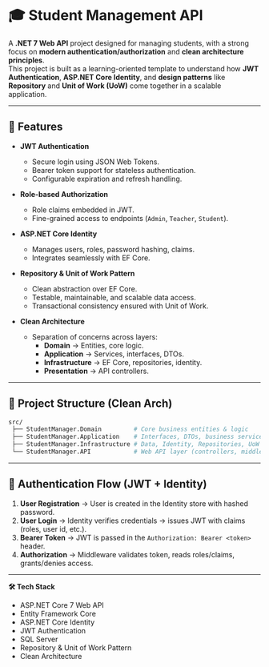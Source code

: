# 🎓 Student Management API

A **.NET 7 Web API** project designed for managing students, with a strong focus on **modern authentication/authorization** and **clean architecture principles**.  
This project is built as a learning-oriented template to understand how **JWT Authentication**, **ASP.NET Core Identity**, and **design patterns** like **Repository** and **Unit of Work (UoW)** come together in a scalable application.

---

## 🚀 Features

- **JWT Authentication**
  - Secure login using JSON Web Tokens.
  - Bearer token support for stateless authentication.
  - Configurable expiration and refresh handling.

- **Role-based Authorization**
  - Role claims embedded in JWT.
  - Fine-grained access to endpoints (`Admin`, `Teacher`, `Student`).

- **ASP.NET Core Identity**
  - Manages users, roles, password hashing, claims.
  - Integrates seamlessly with EF Core.

- **Repository & Unit of Work Pattern**
  - Clean abstraction over EF Core.
  - Testable, maintainable, and scalable data access.
  - Transactional consistency ensured with Unit of Work.

- **Clean Architecture**
  - Separation of concerns across layers:
    - **Domain** → Entities, core logic.
    - **Application** → Services, interfaces, DTOs.
    - **Infrastructure** → EF Core, repositories, identity.
    - **Presentation** → API controllers.

---

## 📂 Project Structure (Clean Arch)

```bash
src/
 ├── StudentManager.Domain         # Core business entities & logic
 ├── StudentManager.Application    # Interfaces, DTOs, business services
 ├── StudentManager.Infrastructure # Data, Identity, Repositories, UoW
 └── StudentManager.API            # Web API layer (controllers, middleware)

```
---

## 🔑 Authentication Flow (JWT + Identity)

1. **User Registration** → User is created in the Identity store with hashed password.
2. **User Login** → Identity verifies credentials → issues JWT with claims (roles, user id, etc.).
3. **Bearer Token** → JWT is passed in the `Authorization: Bearer <token>` header.
4. **Authorization** → Middleware validates token, reads roles/claims, grants/denies access.

---

**🛠 Tech Stack**
- ASP.NET Core 7 Web API
- Entity Framework Core
- ASP.NET Core Identity
- JWT Authentication
- SQL Server
- Repository & Unit of Work Pattern
- Clean Architecture